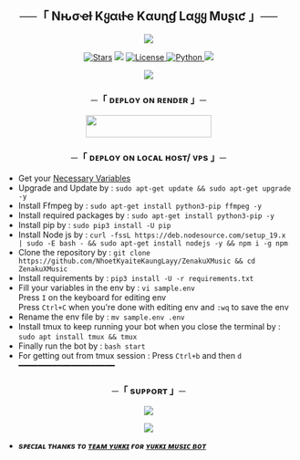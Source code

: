 <h2 align="center">
    ──「 Nԋσҽƚ Kყαιƚҽ Kαυɳɠ Lαყყ Mυʂιƈ 」──
</h2>

<p align="center">
  <img src="https://te.legra.ph/file/ab427471fb663d2c5f219.jpg">
</p>

<p align="center">
<a href="https://github.com/NhoetKyaiteKaungLayy/ZenakuXMusic/stargazers"><img src="https://img.shields.io/github/stars/NhoetKyaiteKaungLayy/ZenakuXMusic?color=black&logo=github&logoColor=black&style=for-the-badge" alt="Stars" /></a>
<a href="https://github.com/NhoetKyaiteKaungLayy/ZenakuXMusic/network/members"> <img src="https://img.shields.io/github/forks/NhoetKyaiteKaungLayy/ZenakuXMusic?color=black&logo=github&logoColor=black&style=for-the-badge" /></a>
<a href="https://github.com/NhoetKyaiteKaungLayy/ZenakuXMusic/blob/master/LICENSE"> <img src="https://img.shields.io/badge/License-MIT-blueviolet?style=for-the-badge" alt="License" /> </a>
<a href="https://www.python.org/"> <img src="https://img.shields.io/badge/Written%20in-Python-orange?style=for-the-badge&logo=python" alt="Python" /> </a>
<a href="https://github.com/NhoetKyaiteKaungLayy/ZenakuXMusic/commits/NhoetKyaiteKaungLayy"> <img src="https://img.shields.io/github/last-commit/NhoetKyaiteKaungLayy/ZenakuXMusic?color=blue&logo=github&logoColor=green&style=for-the-badge" /></a>
</p>

<p align="center">
  <img src="[https://te.legra.ph/file/36be820a8775f0bfc773e.jpg](https://telegra.ph/file/f17ef460d110a1a74aa17.jpg)">
</p>

<h3 align="center">
    ─「 ᴅᴇᴩʟᴏʏ ᴏɴ ʀᴇɴᴅᴇʀ 」─
</h3>

<p align="center"><a href="https://dashboard.render.com/new?template=https://github.com/NhoetKyaiteKaungLayy/ZenakuXMusic"> <img src="https://img.shields.io/badge/Deploy%20On%20Render-black?style=for-the-badge&logo=heroku" width="220" height="38.45"/></a></p>

<h3 align="center">
    ─「 ᴅᴇᴩʟᴏʏ ᴏɴ ʟᴏᴄᴀʟ ʜᴏsᴛ/ ᴠᴘs 」─
</h3>

- Get your [Necessary Variables](https://github.com/NhoetKyaiteKaungLayy/ZenakuXMusic/blob/master/sample.env)
- Upgrade and Update by :
`sudo apt-get update && sudo apt-get upgrade -y`
- Install Ffmpeg by :
`sudo apt-get install python3-pip ffmpeg -y`
- Install required packages by :
`sudo apt-get install python3-pip -y`
- Install pip by :
`sudo pip3 install -U pip`
- Install Node js by :
`curl -fssL https://deb.nodesource.com/setup_19.x | sudo -E bash - && sudo apt-get install nodejs -y && npm i -g npm`
- Clone the repository by :
`git clone https://github.com/NhoetKyaiteKaungLayy/ZenakuXMusic && cd ZenakuXMusic`
- Install requirements by :
`pip3 install -U -r requirements.txt`
- Fill your variables in the env by :
`vi sample.env`<br>
Press `I` on the keyboard for editing env<br>
Press `Ctrl+C` when you're done with editing env and `:wq` to save the env<br>
- Rename the env file by :
`mv sample.env .env`
- Install tmux to keep running your bot when you close the terminal by :
`sudo apt install tmux && tmux`
- Finally run the bot by :
`bash start`
- For getting out from tmux session : Press `Ctrl+b` and then `d`<br>
━━━━━━━━━━━━━━━━━━━━

<h3 align="center">
    ─「 sᴜᴩᴩᴏʀᴛ 」─
</h3>

<p align="center">
<a href="https://t.me/seriousvs_version10"><img src="https://img.shields.io/badge/-Support%20Group-blue.svg?style=for-the-badge&logo=Telegram"></a>
</p>

<p align="center">
<a href="https://t.me/seriousvs_version20"><img src="https://img.shields.io/badge/-Support%20Channel-blue.svg?style=for-the-badge&logo=Telegram"></a>
</p>

- <b> _sᴩᴇᴄɪᴀʟ ᴛʜᴀɴᴋs ᴛᴏ [ᴛᴇᴀᴍ ʏᴜᴋᴋɪ](https://github.com/TeamYukki) ғᴏʀ [ʏᴜᴋᴋɪ ᴍᴜsɪᴄ ʙᴏᴛ](https://github.com/TeamYukki/YukkiMusicBot)_ </b>
